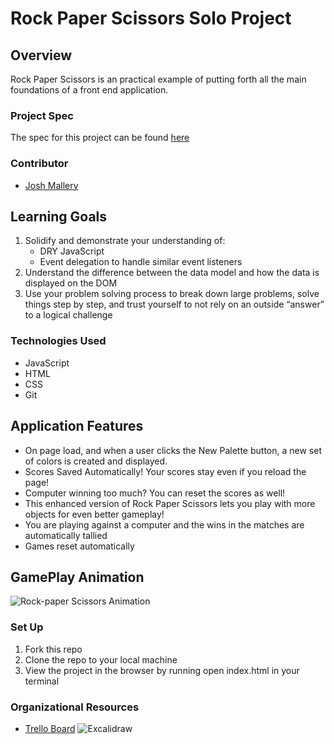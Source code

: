 # Rock Paper Scissors Solo Project
## Overview
Rock Paper Scissors is an practical example of putting forth all the main foundations of a front end application.

### Project Spec
The spec for this project can be found [here](https://frontend.turing.edu/projects/module-1/rock-paper-scissors-solo.html)

### Contributor
* [Josh Mallery](https://github.com/JoshMallery)

## Learning Goals
 1. Solidify and demonstrate your understanding of:
    - DRY JavaScript
    - Event delegation to handle similar event listeners
 2. Understand the difference between the data model and how the data is displayed on the DOM
 3. Use your problem solving process to break down large problems, solve things step by step, and trust yourself to not rely on an outside “answer” to a logical challenge

### Technologies Used
* JavaScript
* HTML
* CSS
* Git

## Application Features

* On page load, and when a user clicks the New Palette button, a new set of colors is created and displayed.
* Scores Saved Automatically! Your scores stay even if you reload the page!
* Computer winning too much? You can reset the scores as well!
* This enhanced version of Rock Paper Scissors lets you play with more objects for even better gameplay!
* You are playing against a computer and the wins in the matches are automatically tallied
* Games reset automatically

## GamePlay Animation

![Rock-paper Scissors Animation](https://user-images.githubusercontent.com/96563007/157084419-5e956f12-6ce3-41d8-b4b5-e15789f3624d.gif)


### Set Up

1. Fork this repo
2. Clone the repo to your local machine
3. View the project in the browser by running open index.html in your terminal

### Organizational Resources

* [Trello Board](https://trello.com/b/cOmhFPxA/rock-paper-scissors)
![Excalidraw](https://user-images.githubusercontent.com/96563007/157084746-18ac1e4b-7fdc-4d94-b8de-2513dbb7bd76.png)


